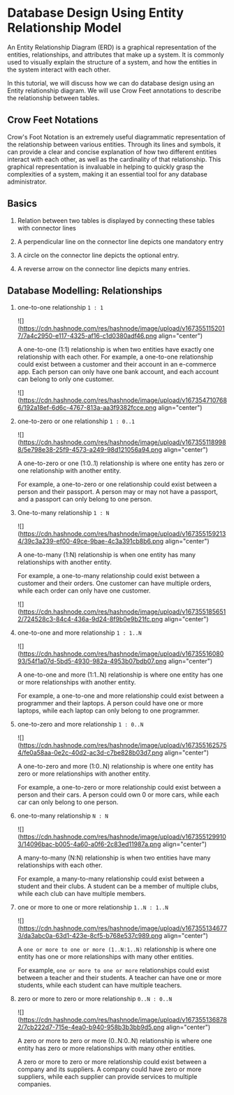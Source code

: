 # Database Design Using Entity Relationship Model

An Entity Relationship Diagram (ERD) is a graphical representation of the entities, relationships, and attributes that make up a system. It is commonly used to visually explain the structure of a system, and how the entities in the system interact with each other.

In this tutorial, we will discuss how we can do database design using an Entity relationship diagram. We will use Crow Feet annotations to describe the relationship between tables.

## Crow Feet Notations

Crow's Foot Notation is an extremely useful diagrammatic representation of the relationship between various entities. Through its lines and symbols, it can provide a clear and concise explanation of how two different entities interact with each other, as well as the cardinality of that relationship. This graphical representation is invaluable in helping to quickly grasp the complexities of a system, making it an essential tool for any database administrator.

## Basics

1. Relation between two tables is displayed by connecting these tables with connector lines
    
2. A perpendicular line on the connector line depicts one mandatory entry
    
3. A circle on the connector line depicts the optional entry.
    
4. A reverse arrow on the connector line depicts many entries.
    

## Database Modelling: Relationships

1. one-to-one relationship `1 : 1`
    
    ![](https://cdn.hashnode.com/res/hashnode/image/upload/v1673551152017/7a4c2950-e117-4325-af16-c1d0380adf46.png align="center")
    
    A one-to-one (1:1) relationship is when two entities have exactly one relationship with each other. For example, a one-to-one relationship could exist between a customer and their account in an e-commerce app. Each person can only have one bank account, and each account can belong to only one customer.
    
    ![](https://cdn.hashnode.com/res/hashnode/image/upload/v1673547107686/192a18ef-6d6c-4767-813a-aa3f9382fcce.png align="center")
    
2. one-to-zero or one relationship `1 : 0..1`
    
    ![](https://cdn.hashnode.com/res/hashnode/image/upload/v1673551189988/5e798e38-25f9-4573-a249-98d121056a94.png align="center")
    
    A one-to-zero or one (1:0..1) relationship is where one entity has zero or one relationship with another entity.
    
    For example, a one-to-zero or one relationship could exist between a person and their passport. A person may or may not have a passport, and a passport can only belong to one person.
    
3. One-to-many relationship `1 : N`
    
    ![](https://cdn.hashnode.com/res/hashnode/image/upload/v1673551592134/39c3a239-ef00-49ce-9bae-4c3a391cb8b6.png align="center")
    
    A one-to-many (1:N) relationship is when one entity has many relationships with another entity.
    
    For example, a one-to-many relationship could exist between a customer and their orders. One customer can have multiple orders, while each order can only have one customer.
    
    ![](https://cdn.hashnode.com/res/hashnode/image/upload/v1673551856512/724528c3-84c4-436a-9d24-8f9b0e9b21fc.png align="center")
    
4. one-to-one and more relationship `1 : 1..N`
    
    ![](https://cdn.hashnode.com/res/hashnode/image/upload/v1673551608093/54f1a07d-5bd5-4930-982a-4953b07bdb07.png align="center")
    
    A one-to-one and more (1:1..N) relationship is where one entity has one or more relationships with another entity.
    
    For example, a one-to-one and more relationship could exist between a programmer and their laptops. A person could have one or more laptops, while each laptop can only belong to one programmer.
    
5. one-to-zero and more relationship `1 : 0..N`
    
    ![](https://cdn.hashnode.com/res/hashnode/image/upload/v1673551625754/fe0a58aa-0e2c-40d2-ac3d-c7be828b03d7.png align="center")
    
    A one-to-zero and more (1:0..N) relationship is where one entity has zero or more relationships with another entity.
    
    For example, a one-to-zero or more relationship could exist between a person and their cars. A person could own 0 or more cars, while each car can only belong to one person.
    
6. one-to-many relationship `N : N`
    
    ![](https://cdn.hashnode.com/res/hashnode/image/upload/v1673551299103/14096bac-b005-4a60-a0f6-2c83ed11987a.png align="center")
    
    A many-to-many (N:N) relationship is when two entities have many relationships with each other.
    
    For example, a many-to-many relationship could exist between a student and their clubs. A student can be a member of multiple clubs, while each club can have multiple members.
    
7. one or more to one or more relationship `1..N : 1..N`
    
    ![](https://cdn.hashnode.com/res/hashnode/image/upload/v1673551346773/da3abc0a-63d1-423e-8cf5-b768e537c989.png align="center")
    
    A `one or more to one or more (1..N:1..N)` relationship is where one entity has one or more relationships with many other entities.
    
    For example, `one or more to one or more` relationships could exist between a teacher and their students. A teacher can have one or more students, while each student can have multiple teachers.
    
8. zero or more to zero or more relationship `0..N : 0..N`
    
    ![](https://cdn.hashnode.com/res/hashnode/image/upload/v1673551368782/7cb222d7-715e-4ea0-b940-958b3b3bb9d5.png align="center")
    
    A zero or more to zero or more (0..N:0..N) relationship is where one entity has zero or more relationships with many other entities.
    
    A zero or more to zero or more relationship could exist between a company and its suppliers. A company could have zero or more suppliers, while each supplier can provide services to multiple companies.